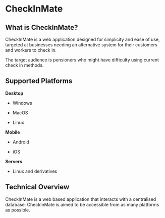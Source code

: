 # CheckInMate



## What is CheckInMate?

CheckInMate is a web application designed for simplicity and ease of use, targeted at businesses needing an alternative system for their customers and workers to check in.

The target audience is pensioners who might have difficulty using current check in methods.



## Supported Platforms

**Desktop**

- Windows

- MacOS

- Linux

**Mobile**

- Android

- iOS

**Servers**

- Linux and derivatives



## Technical Overview

CheckInMate is a web based application that interacts with a centralised database.
CheckInMate is aimed to be accessible from as many platforms as possible.

